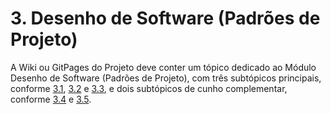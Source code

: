 # 3. Desenho de Software (Padrões de Projeto)

A Wiki ou GitPages do Projeto deve conter um tópico dedicado ao Módulo Desenho de Software (Padrões de Projeto), com três subtópicos principais, conforme [3.1](/docs/padroes-projeto/grasps.md), [3.2](/docs/padroes-projeto/gofs.md) e [3.3](/docs/padroes-projeto/3.3.PadroesExtra.md), e dois subtópicos de cunho complementar, conforme [3.4](/docs/padroes-projeto/iniciativas_extras.md) e [3.5](/docs/padroes-projeto/participacoes.md).
